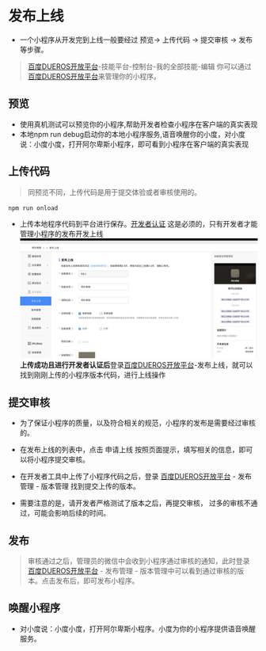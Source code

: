 # 发布上线

<!-- 参考文档：https://developers.weixin.qq.com/miniprogram/dev/framework/quickstart/release.html#%E5%8F%91%E5%B8%83%E4%B8%8A%E7%BA%BF

说明小程序的发布上线流程。 -->

* 一个小程序从开发完到上线一般要经过 预览-> 上传代码 -> 提交审核 -> 发布等步骤。

> [百度DUEROS开放平台](https://dueros.baidu.com/dbp)-技能平台-控制台-我的全部技能-编辑
> 你可以通过[百度DUEROS开放平台](https://dueros.baidu.com/dbp)来管理你的小程序。

## 预览

* 使用真机测试可以预览你的小程序,帮助开发者检查小程序在客户端的真实表现
* 本地npm run debug启动你的本地小程序服务,语音唤醒你的小度，对小度说：小度小度，打开阿尔卑斯小程序，即可看到小程序在客户端的真实表现

## 上传代码

> 同预览不同，上传代码是用于提交体验或者审核使用的。

```shell
npm run onload
```

* 上传本地程序代码到平台进行保存。[开发者认证](https://dueros.baidu.com/didp/register/registerinfo) 这是必须的，只有开发者才能管理小程序的发布开发上线
  ![发布上线](assets/fabushangxian.png)
**上传成功且进行开发者认证后**登录[百度DUEROS开放平台](https://dueros.baidu.com/dbp)-发布上线，就可以找到刚刚上传的小程序版本代码，进行上线操作

## 提交审核

* 为了保证小程序的质量，以及符合相关的规范，小程序的发布是需要经过审核的。

* 在发布上线的列表中，点击 申请上线 按照页面提示，填写相关的信息，即可以将小程序提交审核。

* 在开发者工具中上传了小程序代码之后，登录 [百度DUEROS开放平台](https://dueros.baidu.com/dbp) - 发布管理 - 版本管理 找到提交上传的版本。

* 需要注意的是，请开发者严格测试了版本之后，再提交审核， 过多的审核不通过，可能会影响后续的时间。

## 发布

> 审核通过之后，管理员的微信中会收到小程序通过审核的通知，此时登录 [百度DUEROS开放平台](https://dueros.baidu.com/dbp) - 发布管理 - 版本管理中可以看到通过审核的版本。点击发布后，即可发布小程序。

## 唤醒小程序

* 对小度说：小度小度，打开阿尔卑斯小程序。小度为你的小程序提供语音唤醒服务。
